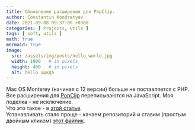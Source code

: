 ```yaml
---
title: Обновление расширения для PopClip.
author: Constantin Kondratyev
date: 2021-09-08 09:37:00 +0300
categories: [ Projects, Utils ]
tags: [ soft, utils ]
math: true  
mermaid: true  
image:
  src: /assets/img/posts/hello_world.jpg
  width: 1000   # in pixels
  height: 400   # in pixels
  alt: hello цщкда
---
```


Mac OS Monterey (начиная с 12 версии) больше не поставляется с PHP. Все расширения для [PopClip](https://pilotmoon.com/popclip/) переписываются на JavaScript. Моя поделка - не исключение.  
Что это такое - в [этой статье](https://cnstntn-kndrtv.github.io/posts/cyr-lat-switcher/).  
Устанавливать стало проще - качаем репозиторий и ставим (простым двойным кликом) [этот файлик](https://github.com/pilotmoon/PopClip-Extensions/tree/master/source/CyrLatSwitcher.popclipext).
